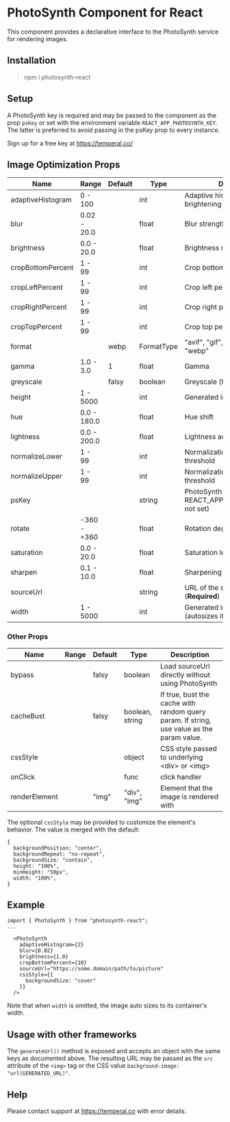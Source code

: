 # PhotoSynth Component for React

This component provides a declarative interface to the PhotoSynth service for rendering images.

## Installation

> npm i photosynth-react

## Setup

A PhotoSynth key is required and may be passed to the component as the prop `psKey` or set with the environment variable `REACT_APP_PHOTOSYNTH_KEY`. The latter is preferred to avoid passing in the psKey prop to every instance.

Sign up for a free key at https://temperal.co/

## Image Optimization Props

| Name     | Range   | Default | Type  | Description
| -------- | ------- | ------- | ----- | ---------- |
| adaptiveHistogram  | 0 - 100 |    | int | Adaptive histogram level of brightening
| blur  | 0.02 - 20.0 |       | float | Blur strength
| brightness  | 0.0 - 20.0 |       | float | Brightness multiplier
| cropBottomPercent  | 1 - 99 |       | int | Crop bottom percentage
| cropLeftPercent  | 1 - 99 |       | int | Crop left percentage
| cropRightPercent  | 1 - 99 |       | int | Crop right percentage
| cropTopPercent  | 1 - 99 |       | int | Crop top percentage
| format  |  | webp | FormatType | "avif", "gif", "jpeg", "png", "tiff", "webp"
| gamma  | 1.0 - 3.0 |  1  | float | Gamma
| greyscale  |  | falsy | boolean | Greyscale (true/false)
| height  | 1 - 5000  |       | int | Generated image height
| hue  | 0.0 - 180.0 |       | float | Hue shift
| lightness  | 0.0 - 200.0 |       | float | Lightness addition
| normalizeLower  | 1 - 99 |       | int | Normalization lower percentile threshold
| normalizeUpper  | 1 - 99 |       | int | Normalization upper percentile threshold
| psKey  |   |       | string | PhotoSynth key (Required if REACT_APP_PHOTOSYNTH_KEY not set)
| rotate  | -360 - +360  |       | float | Rotation degrees
| saturation  | 0.0 - 20.0 |       | float | Saturation level
| sharpen  | 0.1 - 10.0  |       | float | Sharpening level
| sourceUrl  |   |       | string | URL of the source image (**Required**)
| width  | 1 - 5000  |       | int | Generated image width (autosizes if omitted)

### Other Props

| Name     | Range   | Default | Type  | Description
| -------- | ------- | ------- | ----- | ---------- |
| bypass  |  | falsy | boolean | Load sourceUrl directly without using PhotoSynth
| cacheBust |  | falsy | boolean, string | If true, bust the cache with random query param. If string, use value as the param value.
| cssStyle  |  |     | object| CSS style passed to underlying \<div\> or \<img\>
| onClick   |  |     | func  | click handler
| renderElement |    | "img" | "div", "img" | Element that the image is rendered with


The optional `cssStyle` may be provided to customize the element's behavior. The value is merged with the default:
```
{
  backgroundPosition: "center",
  backgroundRepeat: "no-repeat",
  backgroundSize: "contain",
  height: "100%",
  minHeight: "50px",
  width: "100%",
}
```

## Example

```
import { PhotoSynth } from "photosynth-react";
...

  <PhotoSynth
    adaptiveHistogram={2}
    blur={0.02}
    brightness={1.0}
    cropBottomPercent={10}
    sourceUrl="https://some.domain/path/to/picture"
    cssStyle={{
      backgroundSize: "cover"
    }}
  />
```

Note that when `width` is omitted, the image auto sizes to its container's width.

## Usage with other frameworks

The `generateUrl()` method is exposed and accepts an object with the same keys as documented above. The resulting URL may be passed as the `src` attribute of the `<img>` tag or the CSS value `background-image: "url(GENERATED_URL)"`.

## Help

Please contact support at https://temperal.co with error details.
